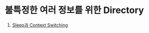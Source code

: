 # 불특정한 여러 정보를 위한 Directory

1. [Sleep과 Context Switching](https://github.com/rudgks8092/theory/blob/main/Linux/Etc/Sleep%26ContextSwitching.MD)
